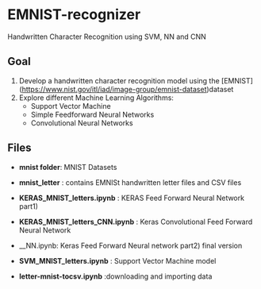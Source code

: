 # EMNIST-recognizer
Handwritten Character Recognition using SVM, NN and CNN


## Goal
1. Develop a handwritten character recognition model using the [EMNIST] (https://www.nist.gov/itl/iad/image-group/emnist-dataset)dataset 
2. Explore different Machine Learning Algorithms:
    - Support Vector Machine
    - Simple Feedforward Neural Networks
    - Convolutional Neural Networks

## Files
- __mnist folder__: MNIST Datasets

- __mnist_letter__ : contains EMNISt handwritten letter files and CSV files

- __KERAS_MNIST_letters.ipynb__ : KERAS Feed Forward Neural Network part1)

- __KERAS_MNIST_letters_CNN.ipynb__ : Keras Convolutional Feed Forward Neural Network

- __NN.ipynb: Keras Feed Forward Neural network part2) final version

- __SVM_MNIST_letters.ipynb__ : Support Vector Machine model

- __letter-mnist-tocsv.ipynb__ :downloading and importing data
